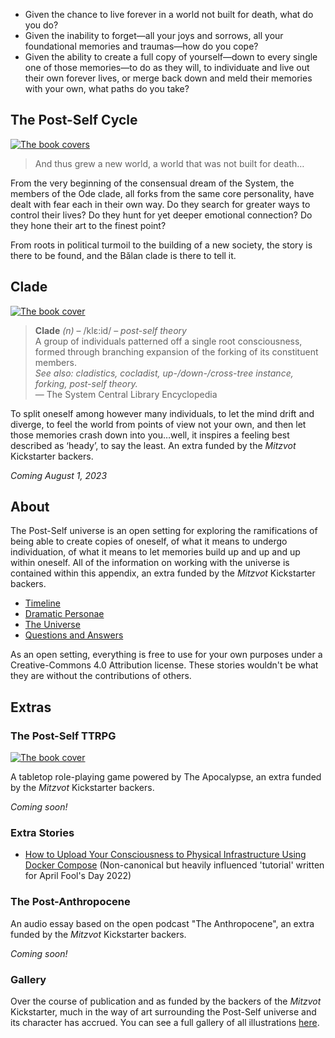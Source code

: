 ---
---

</main>
<div class="hero">
    <ul>
        <li>Given the chance to live forever in a world not built for death, what do you do?</li>
        <li>Given the inability to forget—all your joys and sorrows, all your foundational memories and traumas—how do you cope?</li>
        <li>Given the ability to create a full copy of yourself—down to every single one of those memories—to do as they will, to individuate and live out their own forever lives, or merge back down and meld their memories with your own, what paths do you take?</li>
    </ul>
    <!--
    Alternately: "If I had a nickel for every time I accidentally wrote something with heavy plural undertones that I hadn't intended but nonetheless made me doubt my identity, I'd have two nickels! Which isn't a lot, but it is weird that it happened twice."
    -->
    <div class="half">
        <h2 id="the-post-self-cycle">The Post-Self Cycle</h2>
        <a href="/cycle"><img src="/img/covers.png" alt="The book covers"></a>
        <blockquote>
        <p>And thus grew a new world, a world that was not built for death&hellip;</p>
        </blockquote>
        <p>From the very beginning of the consensual dream of the System, the members of the Ode clade, all forks from the same core personality, have dealt with fear each in their own way. Do they search for greater ways to control their lives? Do they hunt for yet deeper emotional connection? Do they hone their art to the finest point?</p>
        <p>From roots in political turmoil to the building of a new society, the story is there to be found, and the Bălan clade is there to tell it.</p>
        <!--
        Alternately: "Gender-weird meta-furry almost-plural sci-fi."
        -->
    </div>
    <div class="half">
        <h2 id="clade">Clade</h2>
        <a href="https://clade.post-self.ink"><img src="/img/clade.png" alt="The book cover"></a>
        <blockquote>
        <p><strong>Clade</strong> <em>(n)</em> – /klɛ:id/ – <em>post-self theory</em><br>
        A group of individuals patterned off a single root consciousness, formed through branching expansion of the forking of its constituent members.<br>
        <em>See also: cladistics, cocladist, up-/down-/cross-tree instance, forking, post-self theory.</em><br>
        — The System Central Library Encyclopedia</p>
        </blockquote>
        <p>To split oneself among however many individuals, to let the mind drift and diverge, to feel the world from points of view not your own, and then let those memories crash down into you&hellip;well, it inspires a feeling best described as &lsquo;heady&rsquo;, to say the least. An extra funded by the <em>Mitzvot</em> Kickstarter backers.</p>
        <p><em>Coming August 1, 2023</em></p>
    </div>
</div>
<main>

## About

The Post-Self universe is an open setting for exploring the ramifications of being able to create copies of oneself, of what it means to undergo individuation, of what it means to let memories build up and up and up within oneself. All of the information on working with the universe is contained within this appendix, an extra funded by the *Mitzvot* Kickstarter backers.

* [Timeline](/about/timeline)
* [Dramatic Personae](/about/characters)
* [The Universe](/about/universe)
* [Questions and Answers](/about/questions)

As an open setting, everything is free to use for your own purposes under a Creative-Commons 4.0 Attribution license. These stories wouldn't be what they are without the contributions of others.
## Extras

### The Post-Self TTRPG

[![The book cover](/img/ttrpg.png)](/extras/ttrpg)

A tabletop role-playing game powered by The Apocalypse, an extra funded by the *Mitzvot* Kickstarter backers.

*Coming soon!*

### Extra Stories

* [How to Upload Your Consciousness to Physical Infrastructure Using Docker Compose](https://www.digitalocean.com/community/tutorials/how-to-upload-your-consciousness-to-physical-infrastructure-using-docker-compose) (Non-canonical but heavily influenced 'tutorial' written for April Fool's Day 2022)

### The Post-Anthropocene

An audio essay based on the open podcast "The Anthropocene", an extra funded by the *Mitzvot* Kickstarter backers.

*Coming soon!*

### Gallery

Over the course of publication and as funded by the backers of the *Mitzvot* Kickstarter, much in the way of art surrounding the Post-Self universe and its character has accrued. You can see a full gallery of all illustrations [here](/gallery).
